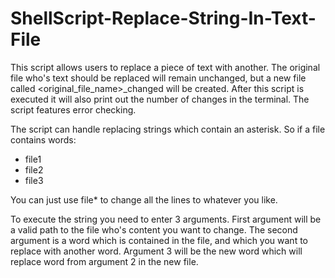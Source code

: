 # ShellScript-Replace-String-In-Text-File

This script allows users to replace a piece of text with another. The original file who's text should be replaced will remain unchanged, but a new file called <original_file_name>_changed will be created. After this script is executed it will also print out the number of changes in the terminal. The script features error checking.

The script can handle replacing strings which contain an asterisk. So if a file contains words:
- file1
- file2
- file3

You can just use file* to change all the lines to whatever you like. 

To execute the string you need to enter 3 arguments. First argument will be a valid path to the file who's content you want to change. The second argument is a word which is contained in the file, and which you want to replace with another word. Argument 3 will be the new word which will replace word from argument 2 in the new file.
